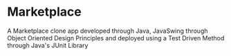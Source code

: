 # Marketplace
A  Marketplace clone app developed through Java, JavaSwing through Object Oriented Design Principles and deployed using a Test Driven Method through Java's JUnit Library
